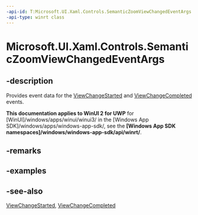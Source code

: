 ```yaml
---
-api-id: T:Microsoft.UI.Xaml.Controls.SemanticZoomViewChangedEventArgs
-api-type: winrt class
---
```


<!-- Class syntax.
public class SemanticZoomViewChangedEventArgs : Windows.UI.Xaml.Controls.ISemanticZoomViewChangedEventArgs
-->

# Microsoft.UI.Xaml.Controls.SemanticZoomViewChangedEventArgs

## -description
Provides event data for the [ViewChangeStarted](semanticzoom_viewchangestarted.md) and [ViewChangeCompleted](semanticzoom_viewchangecompleted.md) events.

**This documentation applies to WinUI 2 for UWP** for [WinUI]/windows/apps/winui/winui3/ in the [Windows App SDK]/windows/apps/windows-app-sdk/, see the **[Windows App SDK namespaces]/windows/windows-app-sdk/api/winrt/**.

## -remarks

## -examples

## -see-also
[ViewChangeStarted](semanticzoom_viewchangestarted.md), [ViewChangeCompleted](semanticzoom_viewchangecompleted.md)

